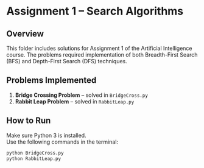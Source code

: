 # Assignment 1 – Search Algorithms

## Overview
This folder includes solutions for Assignment 1 of the Artificial Intelligence course. The problems required implementation of both Breadth-First Search (BFS) and Depth-First Search (DFS) techniques.

## Problems Implemented

1. **Bridge Crossing Problem** – solved in `BridgeCross.py`
2. **Rabbit Leap Problem** – solved in `RabbitLeap.py`

## How to Run
Make sure Python 3 is installed.  
Use the following commands in the terminal:

```bash
python BridgeCross.py
python RabbitLeap.py

